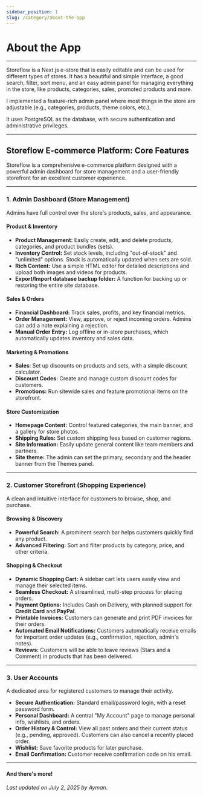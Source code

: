 ```yaml
---
sidebar_position: 1
slug: /category/about-the-app
---
```


# About the App

---

Storeflow is a Next.js e-store that is easily editable and can be used for different types of stores. It has a beautiful and simple interface, a good search, filter, sort menu, and an easy admin panel for managing everything in the store, like products, categories, sales, promoted products and more.

I implemented a feature-rich admin panel where most things in the store are adjustable (e.g., categories, products, theme colors, etc.).

It uses PostgreSQL as the database, with secure authentication and administrative privileges.

---

## **Storeflow E-commerce Platform: Core Features**

Storeflow is a comprehensive e-commerce platform designed with a powerful admin dashboard for store management and a user-friendly storefront for an excellent customer experience.

---

### **1. Admin Dashboard (Store Management)**

Admins have full control over the store's products, sales, and appearance.

#### **Product & Inventory**

- **Product Management:** Easily create, edit, and delete products, categories, and product bundles (sets).
- **Inventory Control:** Set stock levels, including "out-of-stock" and "unlimited" options. Stock is automatically updated when sets are sold.
- **Rich Content:** Use a simple HTML editor for detailed descriptions and upload both images and videos for products.
- **Export/Import database backup folder:** A function for backing up or restoring the entire site database.

#### **Sales & Orders**

- **Financial Dashboard:** Track sales, profits, and key financial metrics.
- **Order Management:** View, approve, or reject incoming orders. Admins can add a note explaining a rejection.
- **Manual Order Entry:** Log offline or in-store purchases, which automatically updates inventory and sales data.

#### **Marketing & Promotions**

- **Sales**: Set up discounts on products and sets, with a simple discount calculator.
- **Discount Codes:** Create and manage custom discount codes for customers.
- **Promotions:** Run sitewide sales and feature promotional items on the storefront.

#### **Store Customization**

- **Homepage Content:** Control featured categories, the main banner, and a gallery for store photos.
- **Shipping Rules:** Set custom shipping fees based on customer regions.
- **Site Information:** Easily update general content like team members and partners.
- **Site theme:** The admin can set the primary, secondary and the header banner from the Themes panel.

---

### **2. Customer Storefront (Shopping Experience)**

A clean and intuitive interface for customers to browse, shop, and purchase.

#### **Browsing & Discovery**

- **Powerful Search:** A prominent search bar helps customers quickly find any product.
- **Advanced Filtering:** Sort and filter products by category, price, and other criteria.

#### **Shopping & Checkout**

- **Dynamic Shopping Cart:** A sidebar cart lets users easily view and manage their selected items.
- **Seamless Checkout:** A streamlined, multi-step process for placing orders.
- **Payment Options:** Includes Cash on Delivery, with planned support for **Credit Card** and **PayPal**.
- **Printable Invoices:** Customers can generate and print PDF invoices for their orders.
- **Automated Email Notifications:** Customers automatically receive emails for important order updates (e.g., confirmation, rejection, admin's notes).
- **Reviews:** Customers will be able to leave reviews (Stars and a Comment) in products that has been delivered.

---

### **3. User Accounts**

A dedicated area for registered customers to manage their activity.

- **Secure Authentication:** Standard email/password login, with a reset password form.
- **Personal Dashboard:** A central "My Account" page to manage personal info, wishlists, and orders.
- **Order History & Control:** View all past orders and their current status (e.g., pending, approved). Customers can also cancel a recently placed order.
- **Wishlist:** Save favorite products for later purchase.
- **Email Confirmation:** Customer receive confirmation code on his email.

---

#### **And there's more!**

_Last updated on July 2, 2025 by Ayman._

<!-- - **Real-time Notifications:** See new orders appear instantly without needing to refresh the page. -->
<!-- - **Improved Loading:** Skeleton screens provide a faster, smoother browsing experience. -->
<!-- , with upcoming support for **Google Social Login**. -->
